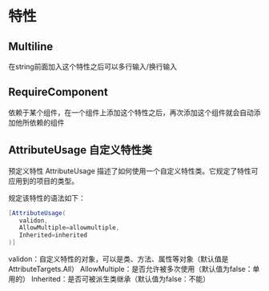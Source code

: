 # 特性

## Multiline

在string前面加入这个特性之后可以多行输入/换行输入

## RequireComponent

依赖于某个组件，在一个组件上添加这个特性之后，再次添加这个组件就会自动添加他所依赖的组件

## AttributeUsage 自定义特性类

预定义特性 AttributeUsage 描述了如何使用一个自定义特性类。它规定了特性可应用到的项目的类型。

规定该特性的语法如下：

```csharp
[AttributeUsage(
   validon,
   AllowMultiple=allowmultiple,
   Inherited=inherited
)]
``````

validon：自定义特性的对象，可以是类、方法、属性等对象（默认值是 AttributeTargets.All）
AllowMultiple：是否允许被多次使用（默认值为false：单用的）
Inherited：是否可被派生类继承（默认值为false：不能）
